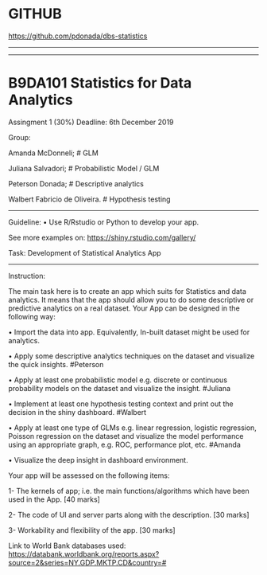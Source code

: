 # GITHUB
https://github.com/pdonada/dbs-statistics

****************************************************************************
****************************************************************************

# B9DA101 Statistics for Data Analytics
Assingment 1 (30%)
Deadline: 6th December 2019

Group: 

Amanda McDonneli; # GLM

Juliana Salvadori; # Probabilistic Model / GLM

Peterson Donada; # Descriptive analytics

Walbert Fabricio de Oliveira. # Hypothesis testing

****************************************************************************
Guideline:
•	Use R/Rstudio or Python to develop your app. 

See more examples on: https://shiny.rstudio.com/gallery/

Task: Development of Statistical Analytics App
****************************************************************************
Instruction:

 The main task here is to create an app which suits for Statistics and data analytics. It means that the app should allow you to do some descriptive or predictive analytics on a real dataset. 
Your  App can be designed in the following way:

•	Import the data into app. Equivalently, In-built dataset might be used for analytics.

•	Apply some descriptive analytics techniques on the dataset and visualize the quick insights. #Peterson

•	Apply at least one probabilistic model e.g. discrete or continuous probability models on the dataset and visualize the insight. #Juliana

•	Implement at least one hypothesis testing context and print out the decision in the shiny dashboard. #Walbert

•	Apply at least one type of GLMs e.g. linear regression, logistic regression, Poisson regression on the dataset and visualize the model performance using an appropriate graph, e.g. ROC, performance plot, etc. #Amanda

•	Visualize the deep insight in dashboard environment. 

Your app will be assessed on the following items:

1-	The kernels of app; i.e. the main functions/algorithms which have been used in the App.   [40 marks]

2-	The code of UI and server parts along with the description.   [30 marks]

3-	Workability and flexibility of the app.   [30 marks]


Link to World Bank databases used: https://databank.worldbank.org/reports.aspx?source=2&series=NY.GDP.MKTP.CD&country=#

